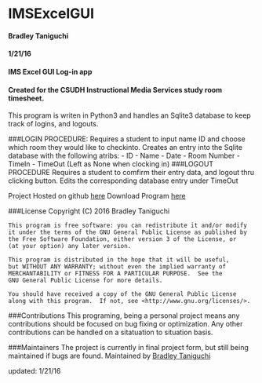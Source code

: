 # IMSExcelGUI
#### Bradley Taniguchi
#### 1/21/16
#### IMS Excel GUI Log-in app
#### Created for the CSUDH Instructional Media Services study room timesheet.
This program is writen in Python3 and handles an Sqlite3 database to keep track of logins, and logouts.

###LOGIN PROCEDURE:
    Requires a student to input name ID and choose which room they would like to checkinto. 
    Creates an entry into the Sqlite database with the following atribs:
    - ID 
    - Name
    - Date
    - Room Number
    - TimeIn
    - TimeOut (Left as None when clocking in)
###LOGOUT PROCEDURE
    Requires a student to comfirm their entry data, and logout thru clicking button.
    Edits the corresponding database entry under TimeOut

Project Hosted on github [here][1]
Download Program [here][2]

###License
    Copyright (C) 2016  Bradley Taniguchi

    This program is free software: you can redistribute it and/or modify
    it under the terms of the GNU General Public License as published by
    the Free Software Foundation, either version 3 of the License, or
    (at your option) any later version.

    This program is distributed in the hope that it will be useful,
    but WITHOUT ANY WARRANTY; without even the implied warranty of
    MERCHANTABILITY or FITNESS FOR A PARTICULAR PURPOSE.  See the
    GNU General Public License for more details.

    You should have received a copy of the GNU General Public License
    along with this program.  If not, see <http://www.gnu.org/licenses/>.
    
###Contributions
This programing, being a personal project means any contributions should be focused on bug fixing 
or optimization. Any other contributions can be handled on a sitatuation to situation basis. 

###Maintainers
The project is currently in final project form, but still being maintained if bugs are found.
Maintained by [Bradley Taniguchi][3]

updated: 1/21/16

[1]: https://github.com/bradtaniguchi/IMSExcelGUI
[2]: https://github.com/bradtaniguchi/IMSExcelGUI/archive/master.zip
[3]: https://github.com/bradtaniguchi